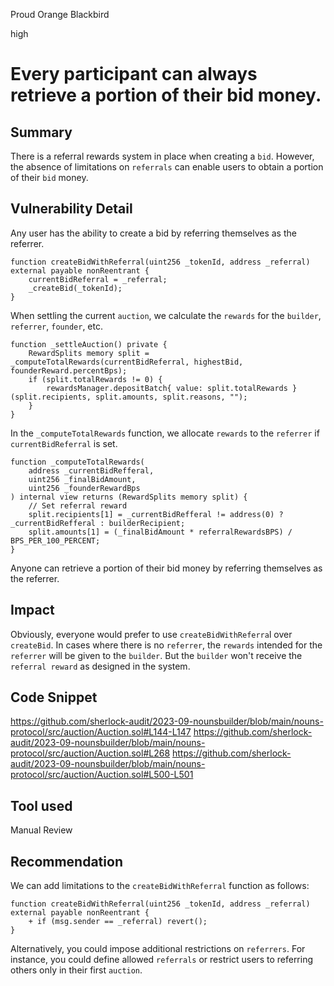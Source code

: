Proud Orange Blackbird

high

# Every participant can always retrieve a portion of their bid money.

## Summary
There is a referral rewards system in place when creating a `bid`. 
However, the absence of limitations on `referrals` can enable users to obtain a portion of their `bid` money.
## Vulnerability Detail
Any user has the ability to create a bid by referring themselves as the referrer.
```solidity
function createBidWithReferral(uint256 _tokenId, address _referral) external payable nonReentrant {
    currentBidReferral = _referral;
    _createBid(_tokenId);
}
```
When settling the current `auction`, we calculate the `rewards` for the `builder`, `referrer`, `founder`, etc.
```solidity
function _settleAuction() private {
    RewardSplits memory split = _computeTotalRewards(currentBidReferral, highestBid, founderReward.percentBps);
    if (split.totalRewards != 0) {
        rewardsManager.depositBatch{ value: split.totalRewards }(split.recipients, split.amounts, split.reasons, "");
    }
}
```
In the `_computeTotalRewards` function, we allocate `rewards` to the `referrer` if `currentBidReferral` is set.
```solidity
function _computeTotalRewards(
    address _currentBidRefferal,
    uint256 _finalBidAmount,
    uint256 _founderRewardBps
) internal view returns (RewardSplits memory split) {
    // Set referral reward
    split.recipients[1] = _currentBidRefferal != address(0) ? _currentBidRefferal : builderRecipient;
    split.amounts[1] = (_finalBidAmount * referralRewardsBPS) / BPS_PER_100_PERCENT;
}
```
Anyone can retrieve a portion of their bid money by referring themselves as the referrer.
## Impact
Obviously, everyone would prefer to use `createBidWithReferra`l over `createBid`. 
In cases where there is no `referrer`, the `rewards` intended for the `referrer` will be given to the `builder`.
But the `builder` won't receive the `referral reward` as designed in the system. 
## Code Snippet
https://github.com/sherlock-audit/2023-09-nounsbuilder/blob/main/nouns-protocol/src/auction/Auction.sol#L144-L147
https://github.com/sherlock-audit/2023-09-nounsbuilder/blob/main/nouns-protocol/src/auction/Auction.sol#L268
https://github.com/sherlock-audit/2023-09-nounsbuilder/blob/main/nouns-protocol/src/auction/Auction.sol#L500-L501
## Tool used

Manual Review

## Recommendation
We can add limitations to the `createBidWithReferral` function as follows:
```solidity
function createBidWithReferral(uint256 _tokenId, address _referral) external payable nonReentrant {
    + if (msg.sender == _referral) revert();
}
```
Alternatively, you could impose additional restrictions on `referrers`. 
For instance, you could define allowed `referrals` or restrict users to referring others only in their first `auction`.